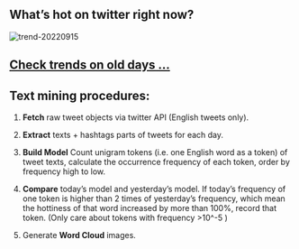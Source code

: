 ## What’s hot on twitter right now?

![trend-20220915][wordcloud]

[wordcloud]: https://raw.githubusercontent.com/xdqc/tweet-trend-everyday/master/word-cloud/trend-20220915.png?token=AF5V4P7ADR6KQBZ4CEDTNIK6AXRMU "trend-20220915"

## [Check trends on old days ...](https://github.com/xdqc/tweet-trend-everyday/tree/master/word-cloud)

## Text mining procedures:

1. **Fetch** raw tweet objects via twitter API (English tweets only).

2. **Extract** texts + hashtags parts of tweets for each day.

3. **Build Model** Count unigram tokens (i.e. one English word as a token) of tweet texts, calculate the occurrence frequency of each token, order by frequency high to low.

4. **Compare** today’s model and yesterday’s model. If today’s frequency of one token is higher than 2 times of yesterday’s frequency, which mean the hottiness of that word increased by more than 100%, record that token. (Only care about tokens with frequency >10^-5 )

5. Generate **Word Cloud** images.
